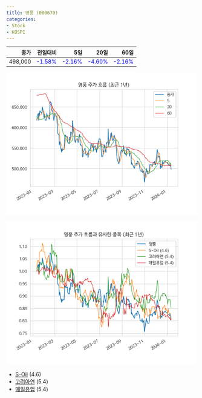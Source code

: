 ```yaml
---
title: 영풍 (000670)
categories:
- Stock
- KOSPI
---
```


|종가|전일대비|5일|20일|60일|
|---:|-------:|--:|---:|---:|
|498,000|<span style="color: blue">-1.58%</span>|<span style="color: blue">-2.16%</span>|<span style="color: blue">-4.60%</span>|<span style="color: blue">-2.16%</span>|


<!-- more -->

![000670](/assets/images/stock/000670.png)

![000670](/assets/images/stock/000670_sim.png)

- [S-Oil](/010950/) (4.6)
- [고려아연](/010130/) (5.4)
- [매일유업](/267980/) (5.4)